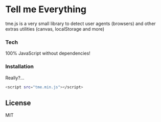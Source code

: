 # Tell me Everything

tme.js is a very small library to detect user agents (browsers) and other extras utilities (canvas, localStorage and more)

### Tech

100% JavaScript without dependencies!

### Installation

Really?...

```sh
<script src="tme.min.js"></script>
```

License
----
MIT
